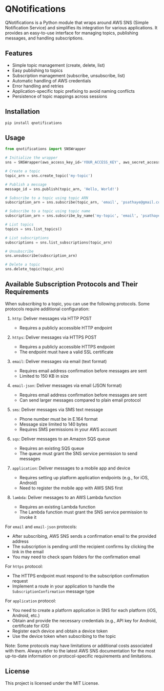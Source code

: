 # QNotifications

QNotifications is a Python module that wraps around AWS SNS (Simple Notification Service) and simplifies its integration for various applications. It provides an easy-to-use interface for managing topics, publishing messages, and handling subscriptions.

## Features

- Simple topic management (create, delete, list)
- Easy publishing to topics
- Subscription management (subscribe, unsubscribe, list)
- Automatic handling of AWS credentials
- Error handling and retries
- Application-specific topic prefixing to avoid naming conflicts
- Persistence of topic mappings across sessions

## Installation

```
pip install qnotifications
```

## Usage

```python
from qnotifications import SNSWrapper

# Initialize the wrapper
sns = SNSWrapper(aws_access_key_id='YOUR_ACCESS_KEY', aws_secret_access_key='YOUR_SECRET_KEY', region_name='us-west-2')

# Create a topic
topic_arn = sns.create_topic('my-topic')

# Publish a message
message_id = sns.publish(topic_arn, 'Hello, World!')

# Subscribe to a topic using topic ARN
subscription_arn = sns.subscribe(topic_arn, 'email', 'psathaye@gmail.com')

# Subscribe to a topic using topic name
subscription_arn = sns.subscribe_by_name('my-topic', 'email', 'psathaye@gmail.com')

# List topics
topics = sns.list_topics()

# List subscriptions
subscriptions = sns.list_subscriptions(topic_arn)

# Unsubscribe
sns.unsubscribe(subscription_arn)

# Delete a topic
sns.delete_topic(topic_arn)
```

## Available Subscription Protocols and Their Requirements

When subscribing to a topic, you can use the following protocols. Some protocols require additional configuration:

1. `http`: Deliver messages via HTTP POST
   - Requires a publicly accessible HTTP endpoint

2. `https`: Deliver messages via HTTPS POST
   - Requires a publicly accessible HTTPS endpoint
   - The endpoint must have a valid SSL certificate

3. `email`: Deliver messages via email (text format)
   - Requires email address confirmation before messages are sent
   - Limited to 150 KB in size

4. `email-json`: Deliver messages via email (JSON format)
   - Requires email address confirmation before messages are sent
   - Can send larger messages compared to plain email protocol

5. `sms`: Deliver messages via SMS text message
   - Phone number must be in E.164 format
   - Message size limited to 140 bytes
   - Requires SMS permissions in your AWS account

6. `sqs`: Deliver messages to an Amazon SQS queue
   - Requires an existing SQS queue
   - The queue must grant the SNS service permission to send messages

7. `application`: Deliver messages to a mobile app and device
   - Requires setting up platform application endpoints (e.g., for iOS, Android)
   - Need to register the mobile app with AWS SNS first

8. `lambda`: Deliver messages to an AWS Lambda function
   - Requires an existing Lambda function
   - The Lambda function must grant the SNS service permission to invoke it

For `email` and `email-json` protocols:
- After subscribing, AWS SNS sends a confirmation email to the provided address
- The subscription is pending until the recipient confirms by clicking the link in the email
- You may need to check spam folders for the confirmation email

For `https` protocol:
- The HTTPS endpoint must respond to the subscription confirmation request
- Implement a route in your application to handle the `SubscriptionConfirmation` message type

For `application` protocol:
- You need to create a platform application in SNS for each platform (iOS, Android, etc.)
- Obtain and provide the necessary credentials (e.g., API key for Android, certificate for iOS)
- Register each device and obtain a device token
- Use the device token when subscribing to the topic

Note: Some protocols may have limitations or additional costs associated with them. Always refer to the latest AWS SNS documentation for the most up-to-date information on protocol-specific requirements and limitations.

## License

This project is licensed under the MIT License.
